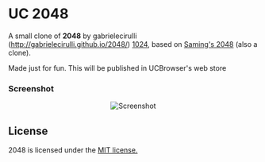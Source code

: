 # UC 2048
A small clone of <b>2048</b> by gabrielecirulli (http://gabrielecirulli.github.io/2048/) [1024](https://play.google.com/store/apps/details?id=com.veewo.a1024), based on [Saming's 2048](http://saming.fr/p/2048/) (also a clone).

Made just for fun. This will be published in UCBrowser's web store



### Screenshot

<p align="center">
  <img src="http://cf.broadsheet.ie/wp-content/uploads/2014/03/2048.jpg" alt="Screenshot"/>
</p>


## License
2048 is licensed under the [MIT license.](https://github.com/gabrielecirulli/2048/blob/master/LICENSE.txt)

